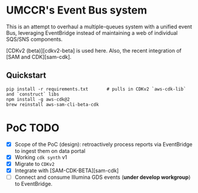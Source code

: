 # UMCCR's Event Bus system

This is an attempt to overhaul a multiple-queues system with a unified event Bus, leveraging EventBridge instead of maintaining a web of individual SQS/SNS components.

[CDKv2 (beta)][cdkv2-beta] is used here. Also, the recent integration of [SAM and CDK][sam-cdk].

## Quickstart

```
pip install -r requirements.txt       # pulls in CDKv2 `aws-cdk-lib` and `construct` libs
npm install -g aws-cdk@2
brew reinstall aws-sam-cli-beta-cdk
```

# PoC TODO

* [x] Scope of the PoC (design): retroactively process reports via EventBridge to ingest them on data portal
* [x] Working `cdk synth` v1
* [x] Migrate to `CDKv2` 
* [x] Integrate with [SAM-CDK-BETA][sam-cdk]
* [ ] Connect and consume Illumina GDS events (**under develop workgroup**) to EventBridge.
